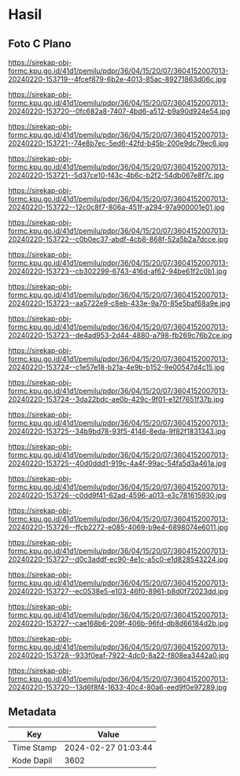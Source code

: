 # Hasil

## Foto C Plano

https://sirekap-obj-formc.kpu.go.id/41d1/pemilu/pdpr/36/04/15/20/07/3604152007013-20240220-153719--4fcef879-6b2e-4013-85ac-89271863d06c.jpg

https://sirekap-obj-formc.kpu.go.id/41d1/pemilu/pdpr/36/04/15/20/07/3604152007013-20240220-153720--0fc682a8-7407-4bd6-a512-b9a90d924e54.jpg

https://sirekap-obj-formc.kpu.go.id/41d1/pemilu/pdpr/36/04/15/20/07/3604152007013-20240220-153721--74e8b7ec-5ed6-42fd-b45b-200e9dc79ec6.jpg

https://sirekap-obj-formc.kpu.go.id/41d1/pemilu/pdpr/36/04/15/20/07/3604152007013-20240220-153721--5d37ce10-f43c-4b6c-b2f2-54db067e8f7c.jpg

https://sirekap-obj-formc.kpu.go.id/41d1/pemilu/pdpr/36/04/15/20/07/3604152007013-20240220-153722--12c0c8f7-806a-451f-a294-97a900001e01.jpg

https://sirekap-obj-formc.kpu.go.id/41d1/pemilu/pdpr/36/04/15/20/07/3604152007013-20240220-153722--c0b0ec37-abdf-4cb8-868f-52a5b2a7dcce.jpg

https://sirekap-obj-formc.kpu.go.id/41d1/pemilu/pdpr/36/04/15/20/07/3604152007013-20240220-153723--cb302299-6743-416d-af62-94be61f2c0b1.jpg

https://sirekap-obj-formc.kpu.go.id/41d1/pemilu/pdpr/36/04/15/20/07/3604152007013-20240220-153723--aa5722e9-c8eb-433e-9a70-85e5baf68a9e.jpg

https://sirekap-obj-formc.kpu.go.id/41d1/pemilu/pdpr/36/04/15/20/07/3604152007013-20240220-153723--de4ad953-2d44-4880-a798-fb269c76b2ce.jpg

https://sirekap-obj-formc.kpu.go.id/41d1/pemilu/pdpr/36/04/15/20/07/3604152007013-20240220-153724--c1e57e18-b21a-4e9b-b152-9e00547d4c15.jpg

https://sirekap-obj-formc.kpu.go.id/41d1/pemilu/pdpr/36/04/15/20/07/3604152007013-20240220-153724--3da22bdc-ae0b-429c-9f01-e12f7651f37b.jpg

https://sirekap-obj-formc.kpu.go.id/41d1/pemilu/pdpr/36/04/15/20/07/3604152007013-20240220-153725--34b9bd78-93f5-4146-8eda-9f82f1831343.jpg

https://sirekap-obj-formc.kpu.go.id/41d1/pemilu/pdpr/36/04/15/20/07/3604152007013-20240220-153725--40d0ddd1-919c-4a4f-99ac-54fa5d3a461a.jpg

https://sirekap-obj-formc.kpu.go.id/41d1/pemilu/pdpr/36/04/15/20/07/3604152007013-20240220-153726--c0dd9f41-62ad-4596-a013-e3c781615930.jpg

https://sirekap-obj-formc.kpu.go.id/41d1/pemilu/pdpr/36/04/15/20/07/3604152007013-20240220-153726--ffcb2272-e085-4069-b9e4-6898074e6011.jpg

https://sirekap-obj-formc.kpu.go.id/41d1/pemilu/pdpr/36/04/15/20/07/3604152007013-20240220-153727--d0c3addf-ec90-4e1c-a5c0-e1d828543224.jpg

https://sirekap-obj-formc.kpu.go.id/41d1/pemilu/pdpr/36/04/15/20/07/3604152007013-20240220-153727--ec0538e5-e103-46f0-8961-b8d0f72023dd.jpg

https://sirekap-obj-formc.kpu.go.id/41d1/pemilu/pdpr/36/04/15/20/07/3604152007013-20240220-153727--cae168b6-209f-406b-96fd-db8d66184d2b.jpg

https://sirekap-obj-formc.kpu.go.id/41d1/pemilu/pdpr/36/04/15/20/07/3604152007013-20240220-153728--933f0eaf-7922-4dc0-8a22-f808ea3442a0.jpg

https://sirekap-obj-formc.kpu.go.id/41d1/pemilu/pdpr/36/04/15/20/07/3604152007013-20240220-153720--13d6f8f4-1633-40c4-80a6-eed9f0e97289.jpg


## Metadata

| Key        | Value               |
| ---------- | ------------------- |
| Time Stamp | 2024-02-27 01:03:44 |
| Kode Dapil | 3602                |




